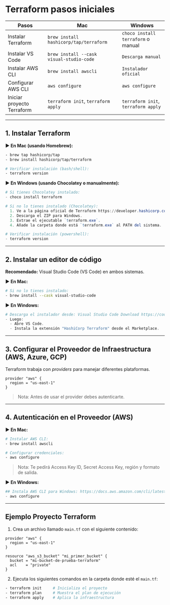 # Terraform pasos iniciales

| Pasos                      | Mac                                      | Windows                             |
| -------------------------- | ---------------------------------------- | ----------------------------------- |
| Instalar Terraform         | `brew install hashicorp/tap/terraform`   | `choco install terraform` o manual  |
| Instalar VS Code           | `brew install --cask visual-studio-code` | `Descarga manual`                   |
| Instalar AWS CLI           | `brew install awscli`                    | `Instalador oficial`                |
| Configurar AWS CLI         | `aws configure`                          | `aws configure`                     |
| Iniciar proyecto Terraform | `terraform init`, `terraform apply`      | `terraform init`, `terraform apply` |

---

## 1. Instalar Terraform

**▶️ En Mac (usando Homebrew):**

```bash
- brew tap hashicorp/tap
- brew install hashicorp/tap/terraform

# Verificar instalación (bash/shell):
- terraform version
```

**▶️ En Windows (usando Chocolatey o manualmente):**

```powershell
# Si tienes Chocolatey instalado:
- choco install terraform

# Si no lo tienes instalado (Chocolatey):
  1. Ve a la página oficial de Terraform https://developer.hashicorp.com/terraform/downloads
  2. Descarga el ZIP para Windows.
  3. Extrae el ejecutable `terraform.exe`.
  4. Añade la carpeta donde está `terraform.exe` al PATH del sistema.

# Verificar instalación (powershell):
- terraform version
```

---

## 2. Instalar un editor de código

**Recomendado:** Visual Studio Code (VS Code) en ambos sistemas.

**▶️ En Mac:**

```bash
# Si no lo tienes instalado:
- brew install --cask visual-studio-code
```

**▶️ En Windows:**

```powershell
# Descarga el instalador desde: Visual Studio Code Download https://code.visualstudio.com/Download
- Luego:
  - Abre VS Code.
  - Instala la extensión "HashiCorp Terraform" desde el Marketplace.
```

---

## 3. Configurar el Proveedor de Infraestructura (AWS, Azure, GCP)

Terraform trabaja con _providers_ para manejar diferentes plataformas.

```hcl
provider "aws" {
  region = "us-east-1"
}
```

> Nota: Antes de usar el provider debes autenticarte.

---

## 4. Autenticación en el Proveedor (AWS)

**▶️ En Mac:**

```bash
# Instalar AWS CLI:
- brew install awscli

# Configurar credenciales:
- aws configure
```

> Nota: Te pedirá Access Key ID, Secret Access Key, región y formato de salida.

**▶️ En Windows:**

```powershell
## Instala AWS CLI para Windows: https://docs.aws.amazon.com/cli/latest/userguide/install-cliv2-windows.html
- aws configure
```

---

## Ejemplo Proyecto Terraform

1. Crea un archivo llamado `main.tf` con el siguiente contenido:

```hcl
provider "aws" {
  region = "us-east-1"
}

resource "aws_s3_bucket" "mi_primer_bucket" {
  bucket = "mi-bucket-de-prueba-terraform"
  acl    = "private"
}
```

2. Ejecuta los siguientes comandos en la carpeta donde esté el `main.tf`:

```bash
- terraform init     # Inicializa el proyecto
- terraform plan     # Muestra el plan de ejecución
- terraform apply    # Aplica la infraestructura
```
